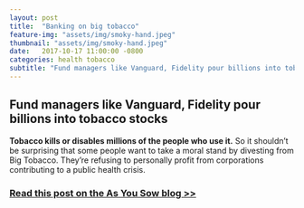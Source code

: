 ```yaml
---
layout: post
title:  "Banking on big tobacco"
feature-img: "assets/img/smoky-hand.jpeg"
thumbnail: "assets/img/smoky-hand.jpeg"
date:   2017-10-17 11:00:00 -0800
categories: health tobacco
subtitle: "Fund managers like Vanguard, Fidelity pour billions into tobacco stocks"
---
```


## Fund managers like Vanguard, Fidelity pour billions into tobacco stocks

**Tobacco kills or disables millions of the people who use it.** So it shouldn’t be surprising that some people want to take a moral stand by divesting from Big Tobacco. They’re refusing to personally profit from corporations contributing to a public health crisis.

### [Read this post on the As You Sow blog >>](https://www.asyousow.org/blog/2017/11/27/banking-on-big-tobacco)


